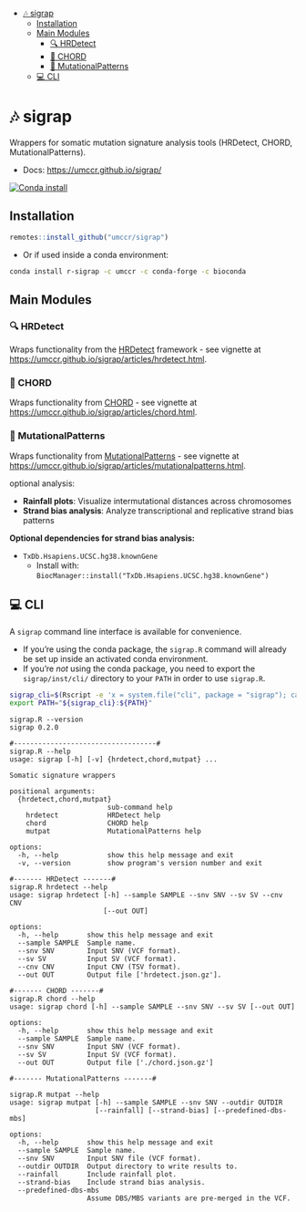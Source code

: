 
- [🎶 sigrap](#-sigrap)
  - [Installation](#installation)
  - [Main Modules](#main-modules)
    - [🔍 HRDetect](#-hrdetect)
    - [🎸 CHORD](#-chord)
    - [🐾 MutationalPatterns](#-mutationalpatterns)
  - [💻 CLI](#-cli)
<!-- README.md is generated from README.Rmd. Please edit that file -->

# 🎶 sigrap

Wrappers for somatic mutation signature analysis tools (HRDetect, CHORD,
MutationalPatterns).

- Docs: <https://umccr.github.io/sigrap/>

<!-- badges: start -->

[![Conda
install](https://anaconda.org/umccr/r-sigrap/badges/installer/conda.svg)](https://anaconda.org/umccr/r-sigrap)
<!-- badges: end -->

## Installation

``` r
remotes::install_github("umccr/sigrap")
```

- Or if used inside a conda environment:

``` bash
conda install r-sigrap -c umccr -c conda-forge -c bioconda
```

## Main Modules

### 🔍 HRDetect

Wraps functionality from the
[HRDetect](https://github.com/Nik-Zainal-Group/signature.tools.lib)
framework - see vignette at
<https://umccr.github.io/sigrap/articles/hrdetect.html>.

### 🎸 CHORD

Wraps functionality from
[CHORD](https://github.com/UMCUGenetics/CHORD) - see vignette at
<https://umccr.github.io/sigrap/articles/chord.html>.

### 🐾 MutationalPatterns

Wraps functionality from
[MutationalPatterns](https://github.com/UMCUGenetics/MutationalPatterns) -
see vignette at
<https://umccr.github.io/sigrap/articles/mutationalpatterns.html>.

optional analysis:
- **Rainfall plots**: Visualize intermutational distances across chromosomes
- **Strand bias analysis**: Analyze transcriptional and replicative strand bias patterns

**Optional dependencies for strand bias analysis:**
- `TxDb.Hsapiens.UCSC.hg38.knownGene`
  - Install with: `BiocManager::install("TxDb.Hsapiens.UCSC.hg38.knownGene")`

## 💻 CLI

A `sigrap` command line interface is available for convenience.

- If you’re using the conda package, the `sigrap.R` command will already
  be set up inside an activated conda environment.
- If you’re *not* using the conda package, you need to export the
  `sigrap/inst/cli/` directory to your `PATH` in order to use
  `sigrap.R`.

``` bash
sigrap_cli=$(Rscript -e 'x = system.file("cli", package = "sigrap"); cat(x, "\n")' | xargs)
export PATH="${sigrap_cli}:${PATH}"
```

    sigrap.R --version
    sigrap 0.2.0

    #-----------------------------------#
    sigrap.R --help
    usage: sigrap [-h] [-v] {hrdetect,chord,mutpat} ...

    Somatic signature wrappers

    positional arguments:
      {hrdetect,chord,mutpat}
                            sub-command help
        hrdetect            HRDetect help
        chord               CHORD help
        mutpat              MutationalPatterns help

    options:
      -h, --help            show this help message and exit
      -v, --version         show program's version number and exit

    #------- HRDetect -------#
    sigrap.R hrdetect --help
    usage: sigrap hrdetect [-h] --sample SAMPLE --snv SNV --sv SV --cnv CNV
                           [--out OUT]

    options:
      -h, --help       show this help message and exit
      --sample SAMPLE  Sample name.
      --snv SNV        Input SNV (VCF format).
      --sv SV          Input SV (VCF format).
      --cnv CNV        Input CNV (TSV format).
      --out OUT        Output file ['hrdetect.json.gz'].

    #------- CHORD -------#
    sigrap.R chord --help
    usage: sigrap chord [-h] --sample SAMPLE --snv SNV --sv SV [--out OUT]

    options:
      -h, --help       show this help message and exit
      --sample SAMPLE  Sample name.
      --snv SNV        Input SNV (VCF format).
      --sv SV          Input SV (VCF format).
      --out OUT        Output file ['./chord.json.gz']

    #------- MutationalPatterns -------#

    sigrap.R mutpat --help
    usage: sigrap mutpat [-h] --sample SAMPLE --snv SNV --outdir OUTDIR
                         [--rainfall] [--strand-bias] [--predefined-dbs-mbs]

    options:
      -h, --help       show this help message and exit
      --sample SAMPLE  Sample name.
      --snv SNV        Input SNV file (VCF format).
      --outdir OUTDIR  Output directory to write results to.
      --rainfall       Include rainfall plot.
      --strand-bias    Include strand bias analysis.
      --predefined-dbs-mbs
                       Assume DBS/MBS variants are pre-merged in the VCF.
